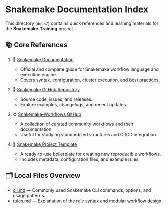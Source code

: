 # Snakemake Documentation Index

This directory (`docs/`) contains quick references and learning materials for the **Snakemake-Training** project.

## 📚 Core References

1. 🧩 [Snakemake Documentation](https://snakemake.readthedocs.io/en/stable/index.html)

   * Official and complete guide for Snakemake workflow language and execution engine.
   * Covers syntax, configuration, cluster execution, and best practices.

2. 🧠 [Snakemake GitHub Repository](https://github.com/snakemake/snakemake)

   * Source code, issues, and releases.
   * Explore examples, changelogs, and recent updates.

3. ⚙️ [Snakemake-Workflows GitHub](https://github.com/snakemake-workflows/docs)

   * A collection of curated community workflows and their documentation.
   * Useful for studying standardized structures and CI/CD integration.

4. 🧰 [Snakemake Project Template](https://github.com/snakemake-workflows/snakemake-workflow-template)

   * A ready-to-use boilerplate for creating new reproducible workflows.
   * Includes metadata, configuration files, and example rules.

## 🗂️ Local Files Overview

* [cli.md](./cli.md) — Commonly used Snakemake CLI commands, options, and usage patterns.
* [rules.md](./rules.md) — Explanation of the rule syntax and modular workflow design.